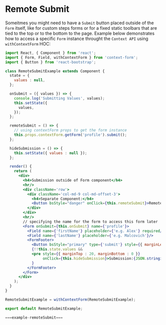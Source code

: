 # Remote Submit

Someitmes you might need to have a `Submit` button placed outside of the `Form` itself, like for custom steps forms or for a fixed static toolbars that are tied to the top or to the bottom to the page. Example below demonstrates how to access a specific `Form` instance throught the `Context API` using `withContextForm` HOC:

```jsx
import React, { Component } from 'react';
import { Form, Field, withContextForm } from 'context-form';
import { Button } from 'react-bootstrap';

class RemoteSubmitExample extends Component {
  state = {
    values : null,
  };

  onSubmit = ({ values }) => {
    console.log('Submitting Values', values);
    this.setState({
      values,
    });
  };

  remoteSubmit = () => {
    // using contextForm props to get the form instance
    this.props.contextForm.getForm('profile').submit();
  };

  hideSubmission = () => {
    this.setState({ values : null });
  };

  render() {
    return (
      <div>
        <h4>Submission outside of Form component</h4>
        <hr/>
        <div className='row'>
          <div className='col-md-9 col-md-offset-3'>
            <h4>Separate Component:</h4>
            <Button bsStyle="danger" onClick={this.remoteSubmit}>Remote Submit</Button>
          </div>
        </div>
        <hr/>
        // specifying the name for the form to access this form later
        <Form onSubmit={this.onSubmit} name={'profile'}>
          <Field name={'firstName'} placeholder={'e.g. Alex'} required/>
          <Field name={'lastName'} placeholder={'e.g. Malcovich'}/>
          <FormFooter>
            <Button bsStyle="primary" type={'submit'} style={{ marginLeft : 10 }}>Submit</Button>
            {!!this.state.values &&
            <pre style={{ marginTop : 20, marginBottom : 0 }}
                 onClick={this.hideSubmission}>Submission:{JSON.stringify(this.state.values)}</pre>
            }
          </FormFooter>
        </Form>
      </div>
    );
  }
}

RemoteSubmitExample = withContextForm(RemoteSubmitExample);

export default RemoteSubmitExample;

```

```jsx
===example-remoteSubmit===
```
